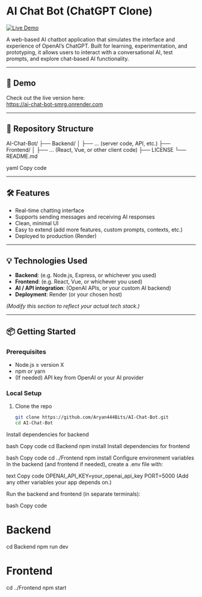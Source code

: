 # AI Chat Bot (ChatGPT Clone)

[![Live Demo](https://img.shields.io/badge/demo-online-brightgreen)](https://ai-chat-bot-smrg.onrender.com)

A web-based AI chatbot application that simulates the interface and experience of OpenAI’s ChatGPT. Built for learning, experimentation, and prototyping, it allows users to interact with a conversational AI, test prompts, and explore chat-based AI functionality.

---

## 🚀 Demo

Check out the live version here:  
https://ai-chat-bot-smrg.onrender.com

---

## 📂 Repository Structure

AI-Chat-Bot/
├── Backend/
│ ├── … (server code, API, etc.)
├── Frontend/
│ ├── … (React, Vue, or other client code)
├── LICENSE
└── README.md

yaml
Copy code

---

## 🛠 Features

- Real-time chatting interface  
- Supports sending messages and receiving AI responses  
- Clean, minimal UI  
- Easy to extend (add more features, custom prompts, contexts, etc.)  
- Deployed to production (Render)

---

## 💡 Technologies Used

- **Backend**: (e.g. Node.js, Express, or whichever you used)  
- **Frontend**: (e.g. React, Vue, or whichever you used)  
- **AI / API integration**: (OpenAI APIs, or your custom AI backend)  
- **Deployment**: Render (or your chosen host)  

*(Modify this section to reflect your actual tech stack.)*

---

## 📦 Getting Started

### Prerequisites

- Node.js ≥ version X  
- npm or yarn  
- (If needed) API key from OpenAI or your AI provider  

### Local Setup

1. Clone the repo  
   ```bash
   git clone https://github.com/Aryan444Bits/AI-Chat-Bot.git
   cd AI-Chat-Bot
Install dependencies for backend

bash
Copy code
cd Backend
npm install
Install dependencies for frontend

bash
Copy code
cd ../Frontend
npm install
Configure environment variables
In the backend (and frontend if needed), create a .env file with:

text
Copy code
OPENAI_API_KEY=your_openai_api_key
PORT=5000
(Add any other variables your app depends on.)

Run the backend and frontend (in separate terminals):

bash
Copy code
# Backend
cd Backend
npm run dev

# Frontend
cd ../Frontend
npm start
